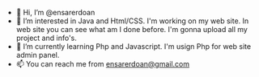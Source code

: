 - 👋 Hi, I’m @ensarerdoan
- 👀 I’m interested in Java and Html/CSS. I'm working on my web site. In web site you can see what am I done before. I'm gonna upload all my project and info's. 
- 🌱 I’m currently learning Php and Javascript. I'm usign Php for web site admin panel. 
- 📫 You can reach me from ensarerdoan@gmail.com
